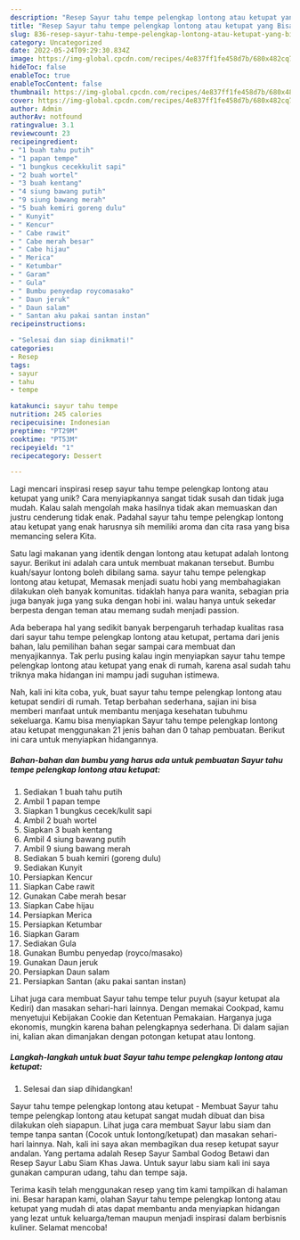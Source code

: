 ```yaml
---
description: "Resep Sayur tahu tempe pelengkap lontong atau ketupat yang Bisa Manjain Lidah"
title: "Resep Sayur tahu tempe pelengkap lontong atau ketupat yang Bisa Manjain Lidah"
slug: 836-resep-sayur-tahu-tempe-pelengkap-lontong-atau-ketupat-yang-bisa-manjain-lidah
category: Uncategorized
date: 2022-05-24T09:29:30.834Z
image: https://img-global.cpcdn.com/recipes/4e837ff1fe458d7b/680x482cq70/sayur-tahu-tempe-pelengkap-lontong-atau-ketupat-foto-resep-utama.jpg
hideToc: false
enableToc: true
enableTocContent: false
thumbnail: https://img-global.cpcdn.com/recipes/4e837ff1fe458d7b/680x482cq70/sayur-tahu-tempe-pelengkap-lontong-atau-ketupat-foto-resep-utama.jpg
cover: https://img-global.cpcdn.com/recipes/4e837ff1fe458d7b/680x482cq70/sayur-tahu-tempe-pelengkap-lontong-atau-ketupat-foto-resep-utama.jpg
author: Admin
authorAv: notfound
ratingvalue: 3.1
reviewcount: 23
recipeingredient:
- "1 buah tahu putih"
- "1 papan tempe"
- "1 bungkus cecekkulit sapi"
- "2 buah wortel"
- "3 buah kentang"
- "4 siung bawang putih"
- "9 siung bawang merah"
- "5 buah kemiri goreng dulu"
- " Kunyit"
- " Kencur"
- " Cabe rawit"
- " Cabe merah besar"
- " Cabe hijau"
- " Merica"
- " Ketumbar"
- " Garam"
- " Gula"
- " Bumbu penyedap roycomasako"
- " Daun jeruk"
- " Daun salam"
- " Santan aku pakai santan instan"
recipeinstructions:

- "Selesai dan siap dinikmati!"
categories:
- Resep
tags:
- sayur
- tahu
- tempe

katakunci: sayur tahu tempe 
nutrition: 245 calories
recipecuisine: Indonesian
preptime: "PT29M"
cooktime: "PT53M"
recipeyield: "1"
recipecategory: Dessert

---
```





Lagi mencari inspirasi resep sayur tahu tempe pelengkap lontong atau ketupat yang unik? Cara menyiapkannya sangat tidak susah dan tidak juga mudah. Kalau salah mengolah maka hasilnya tidak akan memuaskan dan justru cenderung tidak enak. Padahal sayur tahu tempe pelengkap lontong atau ketupat yang enak harusnya sih memiliki aroma dan cita rasa yang bisa memancing selera Kita.





Satu lagi makanan yang identik dengan lontong atau ketupat adalah lontong sayur. Berikut ini adalah cara untuk membuat makanan tersebut. Bumbu kuah/sayur lontong boleh dibilang sama. sayur tahu tempe pelengkap lontong atau ketupat, Memasak menjadi suatu hobi yang membahagiakan dilakukan oleh banyak komunitas. tidaklah hanya para wanita, sebagian pria juga banyak juga yang suka dengan hobi ini. walau hanya untuk sekedar berpesta dengan teman atau memang sudah menjadi passion.

Ada beberapa hal yang sedikit banyak berpengaruh terhadap kualitas rasa dari sayur tahu tempe pelengkap lontong atau ketupat, pertama dari jenis bahan, lalu pemilihan bahan segar sampai cara membuat dan menyajikannya. Tak perlu pusing kalau ingin menyiapkan sayur tahu tempe pelengkap lontong atau ketupat yang enak di rumah, karena asal sudah tahu triknya maka hidangan ini mampu jadi suguhan istimewa.






Nah, kali ini kita coba, yuk, buat sayur tahu tempe pelengkap lontong atau ketupat sendiri di rumah. Tetap berbahan sederhana, sajian ini bisa memberi manfaat untuk membantu menjaga kesehatan tubuhmu sekeluarga. Kamu bisa menyiapkan Sayur tahu tempe pelengkap lontong atau ketupat menggunakan 21 jenis bahan dan 0 tahap pembuatan. Berikut ini cara untuk menyiapkan hidangannya.

<!--inarticleads1-->

##### Bahan-bahan dan bumbu yang harus ada untuk pembuatan Sayur tahu tempe pelengkap lontong atau ketupat:

1. Sediakan 1 buah tahu putih
1. Ambil 1 papan tempe
1. Siapkan 1 bungkus cecek/kulit sapi
1. Ambil 2 buah wortel
1. Siapkan 3 buah kentang
1. Ambil 4 siung bawang putih
1. Ambil 9 siung bawang merah
1. Sediakan 5 buah kemiri (goreng dulu)
1. Sediakan  Kunyit
1. Persiapkan  Kencur
1. Siapkan  Cabe rawit
1. Gunakan  Cabe merah besar
1. Siapkan  Cabe hijau
1. Persiapkan  Merica
1. Persiapkan  Ketumbar
1. Siapkan  Garam
1. Sediakan  Gula
1. Gunakan  Bumbu penyedap (royco/masako)
1. Gunakan  Daun jeruk
1. Persiapkan  Daun salam
1. Persiapkan  Santan (aku pakai santan instan)


Lihat juga cara membuat Sayur tahu tempe telur puyuh (sayur ketupat ala Kediri) dan masakan sehari-hari lainnya. Dengan memakai Cookpad, kamu menyetujui Kebijakan Cookie dan Ketentuan Pemakaian. Harganya juga ekonomis, mungkin karena bahan pelengkapnya sederhana. Di dalam sajian ini, kalian akan dimanjakan dengan potongan ketupat atau lontong. 

<!--inarticleads2-->

##### Langkah-langkah untuk buat Sayur tahu tempe pelengkap lontong atau ketupat:


1. Selesai dan siap dihidangkan!

Sayur tahu tempe pelengkap lontong atau ketupat - Membuat Sayur tahu tempe pelengkap lontong atau ketupat sangat mudah dibuat dan bisa dilakukan oleh siapapun. Lihat juga cara membuat Sayur labu siam dan tempe tanpa santan (Cocok untuk lontong/ketupat) dan masakan sehari-hari lainnya. Nah, kali ini saya akan membagikan dua resep ketupat sayur andalan. Yang pertama adalah Resep Sayur Sambal Godog Betawi dan Resep Sayur Labu Siam Khas Jawa. Untuk sayur labu siam kali ini saya gunakan campuran udang, tahu dan tempe saja. 

Terima kasih telah menggunakan resep yang tim kami tampilkan di halaman ini. Besar harapan kami, olahan Sayur tahu tempe pelengkap lontong atau ketupat yang mudah di atas dapat membantu anda menyiapkan hidangan yang lezat untuk keluarga/teman maupun menjadi inspirasi dalam berbisnis kuliner. Selamat mencoba!
